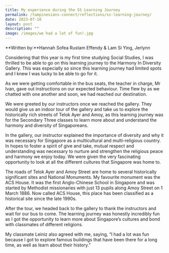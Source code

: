 ```yaml
---
title: My experience during the SS Learning Journey
permalink: /tampinesians-connect/reflections/ss-learning-journey/
date: 2023-07-10
layout: post
description: ""
image: /images/we had a lot of fun!.jpg
---
```

**Written by:**Hannah Sofea Rustam Effendy & Lam Si Ying, Jerlynn

Considering that this year is my first time studying Social Studies, I was thrilled to be able to go on this learning journey to the Harmony In Diversity Gallery. This was especially so since this learning journey had limited spots and I knew I was lucky to be able to go for it. 

As we were getting comfortable in the bus seats, the teacher in charge, Mr Ivan, gave out instructions on our expected behaviour. Time flew by as we chatted with one another and soon, we had reached our destination. 

We were greeted by our instructors once we reached the gallery. They would give us an indoor tour of the gallery and take us to explore the historically rich streets of Telok Ayer and Amoy, as this learning journey was for the Secondary Three classes to learn more about and understand the harmony and diversity of Singaporeans.

In the gallery, our instructor explained the importance of diversity and why it was necessary for Singapore as a multicultural and multi-religious country. In hopes to foster a spirit of give and take, mutual respect and understanding was necessary to nurture and strengthen the religious peace and harmony we enjoy today. We were given the very fascinating opportunity to look at all the different cultures that Singapore was home to.

The roads of Telok Ayer and Amoy Street are home to several historically significant sites and National Monuments. My favourite monument was the ACS House. It was the first Anglo-Chinese School in Singapore and was started by Methodist missionaries with just 13 pupils along Amoy Street on 1 March 1886. Now called ACS House, this place has been classified as a historical site since the late 1990s.

After the tour, we headed back to the gallery to thank the instructors and wait for our bus to come. The learning journey was honestly incredibly fun as I got the opportunity to learn more about Singapore’s cultures and bond with classmates of different religions. 

My classmate Leiniz also agreed with me, saying, “I had a lot was fun because I got to explore famous buildings that have been there for a long time, as well as learn about their history.”

